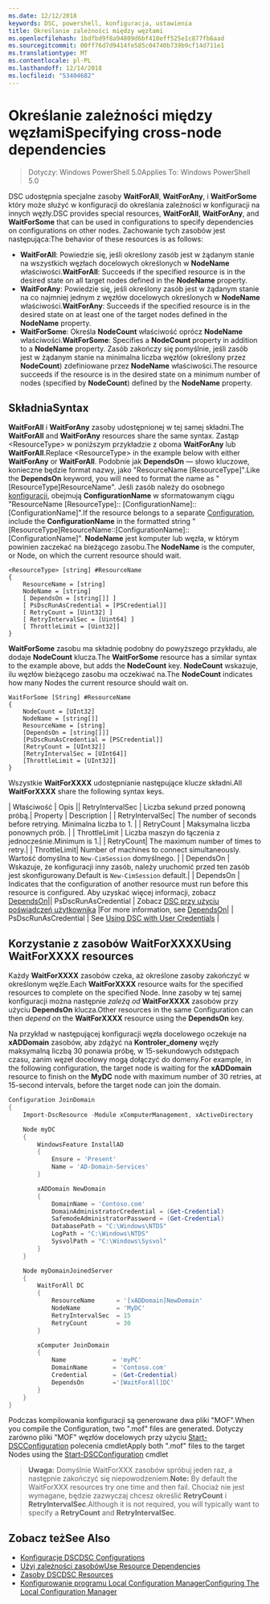 ```yaml
---
ms.date: 12/12/2018
keywords: DSC, powershell, konfiguracja, ustawienia
title: Określanie zależności między węzłami
ms.openlocfilehash: 1bdfbd9f8a94809d6bf410eff525e1c877fb6aad
ms.sourcegitcommit: 00ff76d7d9414fe585c04740b739b9cf14d711e1
ms.translationtype: MT
ms.contentlocale: pl-PL
ms.lasthandoff: 12/14/2018
ms.locfileid: "53404682"
---
```

# <a name="specifying-cross-node-dependencies"></a><span data-ttu-id="95eb0-103">Określanie zależności między węzłami</span><span class="sxs-lookup"><span data-stu-id="95eb0-103">Specifying cross-node dependencies</span></span>

> <span data-ttu-id="95eb0-104">Dotyczy: Windows PowerShell 5.0</span><span class="sxs-lookup"><span data-stu-id="95eb0-104">Applies To: Windows PowerShell 5.0</span></span>

<span data-ttu-id="95eb0-105">DSC udostępnia specjalne zasoby **WaitForAll**, **WaitForAny**, i **WaitForSome** który może służyć w konfiguracji do określania zależności w konfiguracji na innych węzły.</span><span class="sxs-lookup"><span data-stu-id="95eb0-105">DSC provides special resources, **WaitForAll**, **WaitForAny**, and **WaitForSome** that can be used in configurations to specify dependencies on configurations on other nodes.</span></span> <span data-ttu-id="95eb0-106">Zachowanie tych zasobów jest następująca:</span><span class="sxs-lookup"><span data-stu-id="95eb0-106">The behavior of these resources is as follows:</span></span>

- <span data-ttu-id="95eb0-107">**WaitForAll**: Powiedzie się, jeśli określony zasób jest w żądanym stanie na wszystkich węzłach docelowych określonych w **NodeName** właściwości.</span><span class="sxs-lookup"><span data-stu-id="95eb0-107">**WaitForAll**: Succeeds if the specified resource is in the desired state on all target nodes defined in the **NodeName** property.</span></span>
- <span data-ttu-id="95eb0-108">**WaitForAny**: Powiedzie się, jeśli określony zasób jest w żądanym stanie na co najmniej jednym z węzłów docelowych określonych w **NodeName** właściwości.</span><span class="sxs-lookup"><span data-stu-id="95eb0-108">**WaitForAny**: Succeeds if the specified resource is in the desired state on at least one of the target nodes defined in the **NodeName** property.</span></span>
- <span data-ttu-id="95eb0-109">**WaitForSome**: Określa **NodeCount** właściwość oprócz **NodeName** właściwości.</span><span class="sxs-lookup"><span data-stu-id="95eb0-109">**WaitForSome**: Specifies a **NodeCount** property in addition to a **NodeName** property.</span></span> <span data-ttu-id="95eb0-110">Zasób zakończy się pomyślnie, jeśli zasób jest w żądanym stanie na minimalna liczba węzłów (określony przez **NodeCount**) zdefiniowane przez **NodeName** właściwości.</span><span class="sxs-lookup"><span data-stu-id="95eb0-110">The resource succeeds if the resource is in the desired state on a minimum number of nodes (specified by **NodeCount**) defined by the **NodeName** property.</span></span>

## <a name="syntax"></a><span data-ttu-id="95eb0-111">Składnia</span><span class="sxs-lookup"><span data-stu-id="95eb0-111">Syntax</span></span>

<span data-ttu-id="95eb0-112">**WaitForAll** i **WaitForAny** zasoby udostępnionej w tej samej składni.</span><span class="sxs-lookup"><span data-stu-id="95eb0-112">The **WaitForAll** and **WaitForAny** resources share the same syntax.</span></span> <span data-ttu-id="95eb0-113">Zastąp \<ResourceType\> w poniższym przykładzie z oboma **WaitForAny** lub **WaitForAll**.</span><span class="sxs-lookup"><span data-stu-id="95eb0-113">Replace \<ResourceType\> in the example below with either **WaitForAny** or **WaitForAll**.</span></span>
<span data-ttu-id="95eb0-114">Podobnie jak **DependsOn** — słowo kluczowe, konieczne będzie format nazwy, jako "ResourceName [ResourceType]".</span><span class="sxs-lookup"><span data-stu-id="95eb0-114">Like the **DependsOn** keyword, you will need to format the name as "[ResourceType]ResourceName".</span></span> <span data-ttu-id="95eb0-115">Jeśli zasób należy do osobnego [konfiguracji](configurations.md), obejmują **ConfigurationName** w sformatowanym ciągu "ResourceName [ResourceType]:: [ConfigurationName]:: [ConfigurationName]".</span><span class="sxs-lookup"><span data-stu-id="95eb0-115">If the resource belongs to a separate [Configuration](configurations.md), include the **ConfigurationName** in the formatted string "[ResourceType]ResourceName::[ConfigurationName]::[ConfigurationName]".</span></span> <span data-ttu-id="95eb0-116">**NodeName** jest komputer lub węzła, w którym powinien zaczekać na bieżącego zasobu.</span><span class="sxs-lookup"><span data-stu-id="95eb0-116">The **NodeName** is the computer, or Node, on which the current resource should wait.</span></span>

```
<ResourceType> [string] #ResourceName
{
    ResourceName = [string]
    NodeName = [string]
    [ DependsOn = [string[]] ]
    [ PsDscRunAsCredential = [PSCredential]]
    [ RetryCount = [Uint32] ]
    [ RetryIntervalSec = [Uint64] ]
    [ ThrottleLimit = [Uint32]]
}
```

<span data-ttu-id="95eb0-117">**WaitForSome** zasobu ma składnię podobny do powyższego przykładu, ale dodaje **NodeCount** klucza.</span><span class="sxs-lookup"><span data-stu-id="95eb0-117">The **WaitForSome** resource has a similar syntax to the example above, but adds the **NodeCount** key.</span></span> <span data-ttu-id="95eb0-118">**NodeCount** wskazuje, ilu węzłów bieżącego zasobu ma oczekiwać na.</span><span class="sxs-lookup"><span data-stu-id="95eb0-118">The **NodeCount** indicates how many Nodes the current resource should wait on.</span></span>

```
WaitForSome [String] #ResourceName
{
    NodeCount = [UInt32]
    NodeName = [string[]]
    ResourceName = [string]
    [DependsOn = [string[]]]
    [PsDscRunAsCredential = [PSCredential]]
    [RetryCount = [UInt32]]
    [RetryIntervalSec = [UInt64]]
    [ThrottleLimit = [UInt32]]
}
```

<span data-ttu-id="95eb0-119">Wszystkie **WaitForXXXX** udostępnianie następujące klucze składni.</span><span class="sxs-lookup"><span data-stu-id="95eb0-119">All **WaitForXXXX** share the following syntax keys.</span></span>

<span data-ttu-id="95eb0-120">|  Właściwość |  Opis || RetryIntervalSec | Liczba sekund przed ponowną próbą.</span><span class="sxs-lookup"><span data-stu-id="95eb0-120">|  Property  |  Description   | | RetryIntervalSec| The number of seconds before retrying.</span></span> <span data-ttu-id="95eb0-121">Minimalna liczba to 1. | | RetryCount | Maksymalna liczba ponownych prób. | | ThrottleLimit | Liczba maszyn do łączenia z jednocześnie.</span><span class="sxs-lookup"><span data-stu-id="95eb0-121">Minimum is 1.| | RetryCount| The maximum number of times to retry.| | ThrottleLimit| Number of machines to connect simultaneously.</span></span> <span data-ttu-id="95eb0-122">Wartość domyślna to `New-CimSession` domyślnego. | | DependsOn | Wskazuje, że konfiguracji inny zasób, należy uruchomić przed ten zasób jest skonfigurowany.</span><span class="sxs-lookup"><span data-stu-id="95eb0-122">Default is `New-CimSession` default.| | DependsOn | Indicates that the configuration of another resource must run before this resource is configured.</span></span> <span data-ttu-id="95eb0-123">Aby uzyskać więcej informacji, zobacz [DependsOn](resource-depends-on.md)|| PsDscRunAsCredential | Zobacz [DSC przy użyciu poświadczeń użytkownika](./runAsUser.md) |</span><span class="sxs-lookup"><span data-stu-id="95eb0-123">For more information, see [DependsOn](resource-depends-on.md)| | PsDscRunAsCredential | See [Using DSC with User Credentials](./runAsUser.md) |</span></span>


## <a name="using-waitforxxxx-resources"></a><span data-ttu-id="95eb0-124">Korzystanie z zasobów WaitForXXXX</span><span class="sxs-lookup"><span data-stu-id="95eb0-124">Using WaitForXXXX resources</span></span>

<span data-ttu-id="95eb0-125">Każdy **WaitForXXXX** zasobów czeka, aż określone zasoby zakończyć w określonym węźle.</span><span class="sxs-lookup"><span data-stu-id="95eb0-125">Each **WaitForXXXX** resource waits for the specified resources to complete on the specified Node.</span></span> <span data-ttu-id="95eb0-126">Inne zasoby w tej samej konfiguracji można następnie *zależą od* **WaitForXXXX** zasobów przy użyciu **DependsOn** klucza.</span><span class="sxs-lookup"><span data-stu-id="95eb0-126">Other resources in the same Configuration can then *depend on* the **WaitForXXXX** resource using the **DependsOn** key.</span></span>

<span data-ttu-id="95eb0-127">Na przykład w następującej konfiguracji węzła docelowego oczekuje na **xADDomain** zasobów, aby zdążyć na **Kontroler_domeny** węzły maksymalną liczbą 30 ponawia próbę, w 15-sekundowych odstępach czasu, zanim węzeł docelowy mogą dołączyć do domeny.</span><span class="sxs-lookup"><span data-stu-id="95eb0-127">For example, in the following configuration, the target node is waiting for the **xADDomain** resource to finish on the **MyDC** node with maximum number of 30 retries, at 15-second intervals, before the target node can join the domain.</span></span>

```powershell
Configuration JoinDomain
{
    Import-DscResource -Module xComputerManagement, xActiveDirectory

    Node myDC
    {
        WindowsFeature InstallAD
        {
            Ensure = 'Present'
            Name = 'AD-Domain-Services'
        }

        xADDomain NewDomain
        {
            DomainName = 'Contoso.com'
            DomainAdministratorCredential = (Get-Credential)
            SafemodeAdministratorPassword = (Get-Credential)
            DatabasePath = "C:\Windows\NTDS"
            LogPath = "C:\Windows\NTDS"
            SysvolPath = "C:\Windows\Sysvol"
        }
    }

    Node myDomainJoinedServer
    {
        WaitForAll DC
        {
            ResourceName      = '[xADDomain]NewDomain'
            NodeName          = 'MyDC'
            RetryIntervalSec  = 15
            RetryCount        = 30
        }

        xComputer JoinDomain
        {
            Name             = 'myPC'
            DomainName       = 'Contoso.com'
            Credential       = (Get-Credential)
            DependsOn        ='[WaitForAll]DC'
        }
    }
}
```

<span data-ttu-id="95eb0-128">Podczas kompilowania konfiguracji są generowane dwa pliki "MOF".</span><span class="sxs-lookup"><span data-stu-id="95eb0-128">When you compile the Configuration, two ".mof" files are generated.</span></span> <span data-ttu-id="95eb0-129">Dotyczy zarówno pliki "MOF" węzłów docelowych przy użyciu [Start-DSCConfiguration](/powershell/module/psdesiredstateconfiguration/start-dscconfiguration) polecenia cmdlet</span><span class="sxs-lookup"><span data-stu-id="95eb0-129">Apply both ".mof" files to the target Nodes using the [Start-DSCConfiguration](/powershell/module/psdesiredstateconfiguration/start-dscconfiguration) cmdlet</span></span>

><span data-ttu-id="95eb0-130">**Uwaga:** Domyślnie WaitForXXX zasobów spróbuj jeden raz, a następnie zakończyć się niepowodzeniem.</span><span class="sxs-lookup"><span data-stu-id="95eb0-130">**Note:** By default the WaitForXXX resources try one time and then fail.</span></span> <span data-ttu-id="95eb0-131">Chociaż nie jest wymagane, będzie zazwyczaj chcesz określić **RetryCount** i **RetryIntervalSec**.</span><span class="sxs-lookup"><span data-stu-id="95eb0-131">Although it is not required, you will typically want to specify a **RetryCount** and **RetryIntervalSec**.</span></span>

## <a name="see-also"></a><span data-ttu-id="95eb0-132">Zobacz też</span><span class="sxs-lookup"><span data-stu-id="95eb0-132">See Also</span></span>

- [<span data-ttu-id="95eb0-133">Konfiguracje DSC</span><span class="sxs-lookup"><span data-stu-id="95eb0-133">DSC Configurations</span></span>](configurations.md)
- [<span data-ttu-id="95eb0-134">Użyj zależności zasobów</span><span class="sxs-lookup"><span data-stu-id="95eb0-134">Use Resource Dependencies</span></span>](resource-depends-on.md)
- [<span data-ttu-id="95eb0-135">Zasoby DSC</span><span class="sxs-lookup"><span data-stu-id="95eb0-135">DSC Resources</span></span>](../resources/resources.md)
- [<span data-ttu-id="95eb0-136">Konfigurowanie programu Local Configuration Manager</span><span class="sxs-lookup"><span data-stu-id="95eb0-136">Configuring The Local Configuration Manager</span></span>](../managing-nodes/metaConfig.md)
